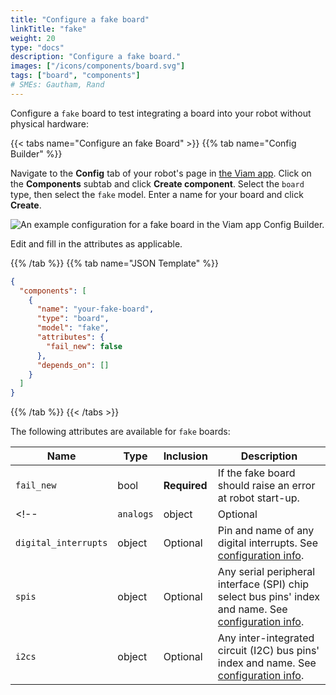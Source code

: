 ```yaml
---
title: "Configure a fake board"
linkTitle: "fake"
weight: 20
type: "docs"
description: "Configure a fake board."
images: ["/icons/components/board.svg"]
tags: ["board", "components"]
# SMEs: Gautham, Rand
---
```


Configure a `fake` board to test integrating a board into your robot without physical hardware:

{{< tabs name="Configure an fake Board" >}}
{{% tab name="Config Builder" %}}

Navigate to the **Config** tab of your robot's page in [the Viam app](https://app.viam.com).
Click on the **Components** subtab and click **Create component**.
Select the `board` type, then select the `fake` model.
Enter a name for your board and click **Create**.

![An example configuration for a fake board in the Viam app Config Builder.](/components/board/fake-ui-config.png)

Edit and fill in the attributes as applicable.

{{% /tab %}}
{{% tab name="JSON Template" %}}

```json {class="line-numbers linkable-line-numbers"}
{
  "components": [
    {
      "name": "your-fake-board",
      "type": "board",
      "model": "fake",
      "attributes": {
        "fail_new": false
      },
      "depends_on": []
    }
  ]
}
```

{{% /tab %}}
{{< /tabs >}}

The following attributes are available for `fake` boards:

| Name | Type | Inclusion | Description |
| ---- | ---- | --------- | ----------- |
| `fail_new` | bool | **Required** | If the fake board should raise an error at robot start-up. |
<!-- | `analogs` | object | Optional | Attributes of any pins that can be used as Analog-to-Digital Converter (ADC) inputs. See [configuration info](/components/board/#analogreader). |
| `digital_interrupts` | object | Optional | Pin and name of any digital interrupts. See [configuration info](/components/board/#digital-interrupts). |
| `spis` | object | Optional | Any serial peripheral interface (SPI) chip select bus pins' index and name. See [configuration info](/components/board/#spi-buses). |
| `i2cs` | object | Optional | Any inter-integrated circuit (I2C) bus pins' index and name. See [configuration info](/components/board/#i2cs). | -->
